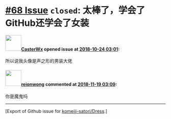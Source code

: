 # [\#68 Issue](https://github.com/komeiji-satori/Dress/issues/68) `closed`: 太棒了，学会了GitHub还学会了女装

#### <img src="https://avatars.githubusercontent.com/u/30624750?u=2e0b3b40d08e2d19834171edeccb177e7d8c4e2e&v=4" width="50">[CasterWx](https://github.com/CasterWx) opened issue at [2018-10-24 03:01](https://github.com/komeiji-satori/Dress/issues/68):

所以说我头像是声之形的男装大佬

#### <img src="https://avatars.githubusercontent.com/u/9636382?u=700c01bfb5bfb9520c97429161ece47b2b282f9a&v=4" width="50">[reionwong](https://github.com/reionwong) commented at [2018-11-19 03:09](https://github.com/komeiji-satori/Dress/issues/68#issuecomment-439758856):

你是魔鬼吗


-------------------------------------------------------------------------------



[Export of Github issue for [komeiji-satori/Dress](https://github.com/komeiji-satori/Dress).]

